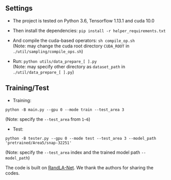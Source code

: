 ## Settings
* The project is tested on Python 3.6, Tensorflow 1.13.1 and cuda 10.0
* Then install the dependencies: ```pip install -r helper_requirements.txt```
* And compile the cuda-based operators: ```sh compile_op.sh```  
(Note: may change the cuda root directory ```CUDA_ROOT``` in ```./util/sampling/compile_ops.sh```)


* Run: ```python utils/data_prepare_[ ].py```  
(Note: may specify other directory as ```dataset_path``` in ```./util/data_prepare_[ ].py```)

## Training/Test
* Training:
```
python -B main.py --gpu 0 --mode train --test_area 3
```  
(Note: specify the `--test_area` from `1~6`)
* Test:
```
python -B tester.py --gpu 0 --mode test --test_area 3 --model_path 'pretrained/Area5/snap-32251'
```  
(Note: specify the `--test_area` index and the trained model path `--model_path`)

The code is built on [RandLA-Net](https://github.com/QingyongHu/RandLA-Net). We thank the authors for sharing the codes.
